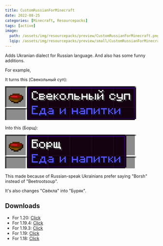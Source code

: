 ```yaml
---
title: CustomRussianForMinecraft
date: 2022-08-25
categories: [Minecraft, Resourcepacks]
tags: [active]
image:
  path: /assets/img/resourcepacks/preview/CustomRussianForMinecraft.png
  lqip: /assets/img/resourcepacks/preview/small/CustomRussianForMinecraft.png
---
```


Adds Ukranian dialect for Russian language. And also has some funny additions.

For example,

It turns this (Свекольный суп):

![beetrootsoup](/assets/img/resourcepacks/CustomRussianForMinecraft/beetrootsoup.jpg)
  
 Into this (Борщ):

![borsch](/assets/img/resourcepacks/CustomRussianForMinecraft/borsch.jpg)
  
This made because of Russian-speak Ukrainians prefer saying "Borsh" instead of "Beetrootsoup".

It's also changes "Свёкла" into "Буряк".

## Downloads
- For 1.20: [Click](https://github.com/Den4enko/CustomRussianForMinecraft/releases/latest/download/CustomRussianForMinecraft.1.20.zip)
- For 1.19.4: [Click](https://github.com/Den4enko/CustomRussianForMinecraft/releases/latest/download/CustomRussianForMinecraft.1.19.4.zip)
- For 1.19.3: [Click](https://github.com/Den4enko/CustomRussianForMinecraft/releases/latest/download/CustomRussianForMinecraft.1.19.3.zip)
- For 1.19: [Click](https://github.com/Den4enko/CustomRussianForMinecraft/releases/latest/download/CustomRussianForMinecraft.1.19.zip)
- For 1.18: [Click](https://github.com/Den4enko/CustomRussianForMinecraft/releases/latest/download/CustomRussianForMinecraft.1.18.zip)

